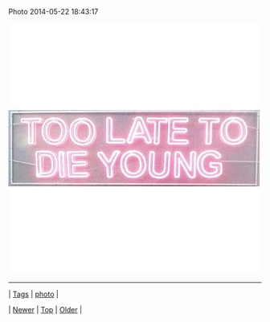 <!--
title: Photo 2014-05-22 18
date: 2020-06-28T15:27:00.294Z
tags: photo
-->


Photo 2014-05-22 18:43:17

![](86520837744-0.jpg)

<!--BOTTOM-POST-NAVIGATION-->
---

| [Tags](tags.md) | [photo](tag-photo.md) |

| [Newer](86518616537.md) | [Top](index.md) | [Older](86521313079.md) |
